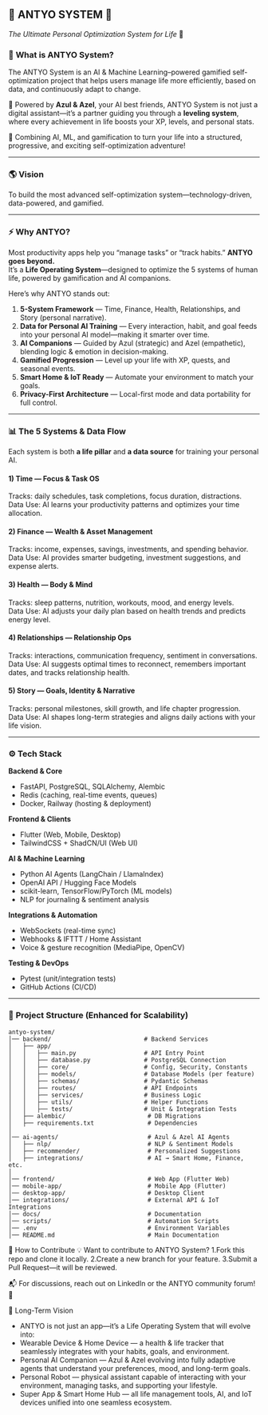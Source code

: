 ## 🚀 **ANTYO SYSTEM** 🚀  
*The Ultimate Personal Optimization System for Life* 🔹  

### 📌 **What is ANTYO System?**  

The ANTYO System is an AI & Machine Learning–powered gamified self-optimization project that helps users manage life more efficiently, based on data, and continuously adapt to change.  

🧠 Powered by **Azul & Azel**, your AI best friends, ANTYO System is not just a digital assistant—it’s a partner guiding you through a **leveling system**, where every achievement in life boosts your XP, levels, and personal stats.  

🚀 Combining AI, ML, and gamification to turn your life into a structured, progressive, and exciting self-optimization adventure!  

---

### 🌎 **Vision**  
To build the most advanced self-optimization system—technology-driven, data-powered, and gamified.

---

### ⚡ **Why ANTYO?**  

Most productivity apps help you “manage tasks” or “track habits.” **ANTYO goes beyond.**  
It’s a **Life Operating System**—designed to optimize the 5 systems of human life, powered by gamification and AI companions.  

Here’s why ANTYO stands out:  
1. **5-System Framework** — Time, Finance, Health, Relationships, and Story (personal narrative).  
2. **Data for Personal AI Training** — Every interaction, habit, and goal feeds into your personal AI model—making it smarter over time.  
3. **AI Companions** — Guided by Azul (strategic) and Azel (empathetic), blending logic & emotion in decision-making.  
4. **Gamified Progression** — Level up your life with XP, quests, and seasonal events.  
5. **Smart Home & IoT Ready** — Automate your environment to match your goals.  
6. **Privacy-First Architecture** — Local-first mode and data portability for full control.  

---

### 📊 **The 5 Systems & Data Flow**  

Each system is both **a life pillar** and **a data source** for training your personal AI.  

#### 1) **Time — Focus & Task OS**  
Tracks: daily schedules, task completions, focus duration, distractions.  
Data Use: AI learns your productivity patterns and optimizes your time allocation.  

#### 2) **Finance — Wealth & Asset Management**  
Tracks: income, expenses, savings, investments, and spending behavior.  
Data Use: AI provides smarter budgeting, investment suggestions, and expense alerts.  

#### 3) **Health — Body & Mind**  
Tracks: sleep patterns, nutrition, workouts, mood, and energy levels.  
Data Use: AI adjusts your daily plan based on health trends and predicts energy level.  

#### 4) **Relationships — Relationship Ops**  
Tracks: interactions, communication frequency, sentiment in conversations.  
Data Use: AI suggests optimal times to reconnect, remembers important dates, and tracks relationship health.  

#### 5) **Story — Goals, Identity & Narrative**  
Tracks: personal milestones, skill growth, and life chapter progression.  
Data Use: AI shapes long-term strategies and aligns daily actions with your life vision.  

---

### ⚙ **Tech Stack**  

**Backend & Core**  
- FastAPI, PostgreSQL, SQLAlchemy, Alembic  
- Redis (caching, real-time events, queues)  
- Docker, Railway (hosting & deployment)  

**Frontend & Clients**  
- Flutter (Web, Mobile, Desktop)  
- TailwindCSS + ShadCN/UI (Web UI)  

**AI & Machine Learning**  
- Python AI Agents (LangChain / LlamaIndex)  
- OpenAI API / Hugging Face Models  
- scikit-learn, TensorFlow/PyTorch (ML models)  
- NLP for journaling & sentiment analysis  

**Integrations & Automation**  
- WebSockets (real-time sync)  
- Webhooks & IFTTT / Home Assistant  
- Voice & gesture recognition (MediaPipe, OpenCV)  

**Testing & DevOps**  
- Pytest (unit/integration tests)  
- GitHub Actions (CI/CD)  

---

### 📂 **Project Structure** (Enhanced for Scalability)  
```plaintext
antyo-system/
│── backend/                          # Backend Services
│   ├── app/
│   │   ├── main.py                   # API Entry Point
│   │   ├── database.py               # PostgreSQL Connection
│   │   ├── core/                     # Config, Security, Constants
│   │   ├── models/                   # Database Models (per feature)
│   │   ├── schemas/                  # Pydantic Schemas
│   │   ├── routes/                   # API Endpoints
│   │   ├── services/                 # Business Logic
│   │   ├── utils/                    # Helper Functions
│   │   ├── tests/                    # Unit & Integration Tests
│   ├── alembic/                       # DB Migrations
│   ├── requirements.txt               # Dependencies
│
│── ai-agents/                         # Azul & Azel AI Agents
│   ├── nlp/                           # NLP & Sentiment Models
│   ├── recommender/                   # Personalized Suggestions
│   ├── integrations/                  # AI → Smart Home, Finance, etc.
│
│── frontend/                          # Web App (Flutter Web)
│── mobile-app/                        # Mobile App (Flutter)
│── desktop-app/                       # Desktop Client
│── integrations/                      # External API & IoT Integrations
│── docs/                              # Documentation
│── scripts/                           # Automation Scripts
│── .env                               # Environment Variables
│── README.md                          # Main Documentation

```
📢 How to Contribute
💡 Want to contribute to ANTYO System?
1.Fork this repo and clone it locally.
2.Create a new branch for your feature.
3.Submit a Pull Request—it will be reviewed.

📬 For discussions, reach out on LinkedIn or the ANTYO community forum! 🚀

🔮 Long-Term Vision
- ANTYO is not just an app—it’s a Life Operating System that will evolve into:
- Wearable Device & Home Device — a health & life tracker that seamlessly integrates with your habits, goals, and environment.
- Personal AI Companion — Azul & Azel evolving into fully adaptive agents that understand your preferences, mood, and long-term goals.
- Personal Robot — physical assistant capable of interacting with your environment, managing tasks, and supporting your lifestyle.
- Super App & Smart Home Hub — all life management tools, AI, and IoT devices unified into one seamless ecosystem.

